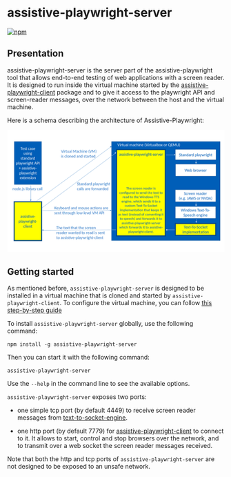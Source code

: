# assistive-playwright-server

[![npm](https://img.shields.io/npm/v/assistive-playwright-server)](https://www.npmjs.com/package/assistive-playwright-server)

## Presentation

assistive-playwright-server is the server part of the assistive-playwright tool that allows end-to-end testing of web applications with a screen reader.
It is designed to run inside the virtual machine started by the [assistive-playwright-client](https://github.com/AmadeusITGroup/Assistive-Webdriver/tree/master/components/assistive-playwright-client) package and to give it access to the playwright API and screen-reader messages, over the network between the host and the virtual machine.

Here is a schema describing the architecture of Assistive-Playwright:

![Architecture of Assistive-Playwright](https://raw.githubusercontent.com/AmadeusITGroup/Assistive-Webdriver/master/components/assistive-playwright-client/architecture.png)

## Getting started

As mentioned before, `assistive-playwright-server` is designed to be installed in a virtual machine that is cloned and started by `assistive-playwright-client`. To configure the virtual machine, you can follow [this step-by-step guide](https://github.com/AmadeusITGroup/Assistive-Webdriver/tree/master/doc/vm-guide/README.md)

To install `assistive-playwright-server` globally, use the following command:

```
npm install -g assistive-playwright-server
```

Then you can start it with the following command:

```
assistive-playwright-server
```

Use the `--help` in the command line to see the available options.

`assistive-playwright-server` exposes two ports:

- one simple tcp port (by default 4449) to receive screen reader messages from [text-to-socket-engine](https://github.com/AmadeusITGroup/Assistive-Webdriver/tree/master/components/text-to-socket-engine).

- one http port (by default 7779) for [assistive-playwright-client](https://github.com/AmadeusITGroup/Assistive-Webdriver/tree/master/components/assistive-playwright-client) to connect to it. It allows to start, control and stop browsers over the network, and to transmit over a web socket the screen reader messages received.

Note that both the http and tcp ports of `assistive-playwright-server` are not designed to be exposed to an unsafe network.
